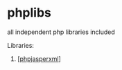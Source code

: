 # phplibs
all independent php libraries included


Libraries:
1. [[phpjasperxml](https://github.com/SIMITGROUP/phplibs/tree/main/src/phpjasperxml)]

